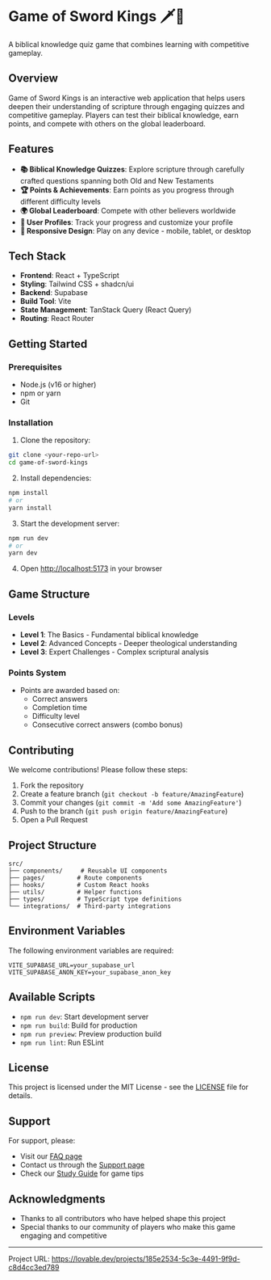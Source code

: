 # Game of Sword Kings 🗡️👑

A biblical knowledge quiz game that combines learning with competitive gameplay.

## Overview

Game of Sword Kings is an interactive web application that helps users deepen their understanding of scripture through engaging quizzes and competitive gameplay. Players can test their biblical knowledge, earn points, and compete with others on the global leaderboard.

## Features

- **📚 Biblical Knowledge Quizzes**: Explore scripture through carefully crafted questions spanning both Old and New Testaments
- **🏆 Points & Achievements**: Earn points as you progress through different difficulty levels
- **🌍 Global Leaderboard**: Compete with other believers worldwide
- **👤 User Profiles**: Track your progress and customize your profile
- **📱 Responsive Design**: Play on any device - mobile, tablet, or desktop

## Tech Stack

- **Frontend**: React + TypeScript
- **Styling**: Tailwind CSS + shadcn/ui
- **Backend**: Supabase
- **Build Tool**: Vite
- **State Management**: TanStack Query (React Query)
- **Routing**: React Router

## Getting Started

### Prerequisites

- Node.js (v16 or higher)
- npm or yarn
- Git

### Installation

1. Clone the repository:
```bash
git clone <your-repo-url>
cd game-of-sword-kings
```

2. Install dependencies:
```bash
npm install
# or
yarn install
```

3. Start the development server:
```bash
npm run dev
# or
yarn dev
```

4. Open [http://localhost:5173](http://localhost:5173) in your browser

## Game Structure

### Levels
- **Level 1**: The Basics - Fundamental biblical knowledge
- **Level 2**: Advanced Concepts - Deeper theological understanding
- **Level 3**: Expert Challenges - Complex scriptural analysis

### Points System
- Points are awarded based on:
  - Correct answers
  - Completion time
  - Difficulty level
  - Consecutive correct answers (combo bonus)

## Contributing

We welcome contributions! Please follow these steps:

1. Fork the repository
2. Create a feature branch (`git checkout -b feature/AmazingFeature`)
3. Commit your changes (`git commit -m 'Add some AmazingFeature'`)
4. Push to the branch (`git push origin feature/AmazingFeature`)
5. Open a Pull Request

## Project Structure

```
src/
├── components/     # Reusable UI components
├── pages/         # Route components
├── hooks/         # Custom React hooks
├── utils/         # Helper functions
├── types/         # TypeScript type definitions
└── integrations/  # Third-party integrations
```

## Environment Variables

The following environment variables are required:

```env
VITE_SUPABASE_URL=your_supabase_url
VITE_SUPABASE_ANON_KEY=your_supabase_anon_key
```

## Available Scripts

- `npm run dev`: Start development server
- `npm run build`: Build for production
- `npm run preview`: Preview production build
- `npm run lint`: Run ESLint

## License

This project is licensed under the MIT License - see the [LICENSE](LICENSE) file for details.

## Support

For support, please:
- Visit our [FAQ page](/faq)
- Contact us through the [Support page](/support)
- Check our [Study Guide](/study-guide) for game tips

## Acknowledgments

- Thanks to all contributors who have helped shape this project
- Special thanks to our community of players who make this game engaging and competitive

---

Project URL: https://lovable.dev/projects/185e2534-5c3e-4491-9f9d-c8d4cc3ed789